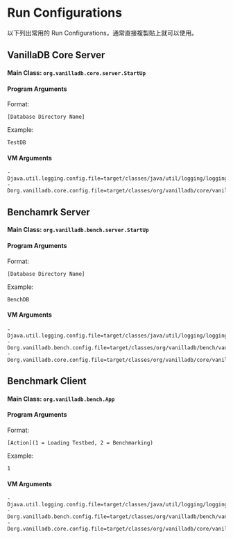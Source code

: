 # Run Configurations

以下列出常用的 Run Configurations，通常直接複製貼上就可以使用。

## VanillaDB Core Server

#### Main Class: `org.vanilladb.core.server.StartUp`

#### Program Arguments

Format:
```
[Database Directory Name]
```
Example:
```
TestDB
```

#### VM Arguments

```
-Djava.util.logging.config.file=target/classes/java/util/logging/logging.properties
-Dorg.vanilladb.core.config.file=target/classes/org/vanilladb/core/vanilladb.properties
```

## Benchamrk Server

#### Main Class: `org.vanilladb.bench.server.StartUp`

#### Program Arguments

Format:
```
[Database Directory Name]
```
Example:
```
BenchDB
```

#### VM Arguments

```
-Djava.util.logging.config.file=target/classes/java/util/logging/logging.properties
-Dorg.vanilladb.bench.config.file=target/classes/org/vanilladb/bench/vanillabench.properties
-Dorg.vanilladb.core.config.file=target/classes/org/vanilladb/core/vanilladb.properties
```


## Benchmark Client

#### Main Class: `org.vanilladb.bench.App`

#### Program Arguments

Format:
```
[Action](1 = Loading Testbed, 2 = Benchmarking)
```
Example:
```
1
```

#### VM Arguments

```
-Djava.util.logging.config.file=target/classes/java/util/logging/logging.properties
-Dorg.vanilladb.bench.config.file=target/classes/org/vanilladb/bench/vanillabench.properties
-Dorg.vanilladb.core.config.file=target/classes/org/vanilladb/core/vanilladb.properties
```
